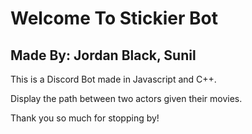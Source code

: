 # Welcome To Stickier Bot
## Made By: Jordan Black, Sunil 

This is a Discord Bot made in Javascript and C++. 

Display the path between two actors given their movies.

Thank you so much for stopping by!
